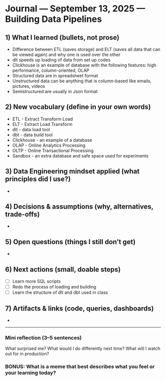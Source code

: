 # Journal — September 13, 2025 — Building Data Pipelines

## 1) What I learned (bullets, not prose)
- Difference between ETL (saves storage) and ELT (saves all data that can be viewed again) and why one is used over the other
- dlt speeds up loading of data from set up codes
- Clickhouse is an example of database with the following features: high performance, column-oriented, OLAP
- Structured data are in spreadsheet format
- Unstructured data can be anything that is column-based like emails, pictures, videos
- Semistructured are usually in Json format

## 2) New vocabulary (define in your own words)
- ETL - Extract Transform Load
- ELT - Extract Load Transform
- dlt - data load tool
- dbt - data build tool
- Clickhouse - an example of a database
- OLAP - Online Analytics Processing
- OLTP - Online Transactional Processing
- Sandbox - an extra database and safe space used for experiments

## 3) Data Engineering mindset applied (what principles did I use?)
- 

## 4) Decisions & assumptions (why, alternatives, trade-offs)
- 

## 5) Open questions (things I still don’t get)
- 

## 6) Next actions (small, doable steps)
- [ ]  Learn more SQL scripts
- [ ]  Redo the process of loading and building
- [ ]  Learn the structure of dlt and dbt used in class

## 7) Artifacts & links (code, queries, dashboards)
- 

---

### Mini reflection (3–5 sentences)
What surprised me? What would I do differently next time? What will I watch out for in production?

### BONUS: What is a meme that best describes what you feel or your learning today?
